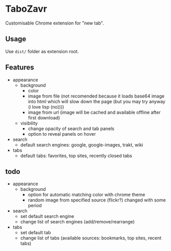 # TaboZavr
Customisable Chrome extension for "new tab".

## Usage
Use `dist/` folder as extension root.

## Features

- appearance
    - background
        - color
        - image from file (not recomended because it loads base64 image into html which will slow down the page (but you may try anyway (i love lisp (no))))
        - image from url (image will be cached and available offline after first download)
    - visibility
        - change opacity of search and tab panels
        - option to reveal panels on hover
- search
    - default search engines: google, google-images, trakt, wiki
- tabs
    - default tabs: favorites, top sites, recently closed tabs


## todo

- appearance
    - background
        - option for automatic matching color with chrome theme
        - random image from specified source (flickr?) changed with some period
- search
    - set default search engine
    - change list of search engines (add/remove/rearrange)
- tabs
    - set default tab
    - change list of tabs (available sources: bookmarks, top sites, recent tabs)
